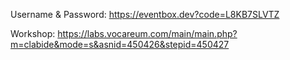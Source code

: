 Username & Password:  https://eventbox.dev?code=L8KB7SLVTZ

Workshop:  https://labs.vocareum.com/main/main.php?m=clabide&mode=s&asnid=450426&stepid=450427
